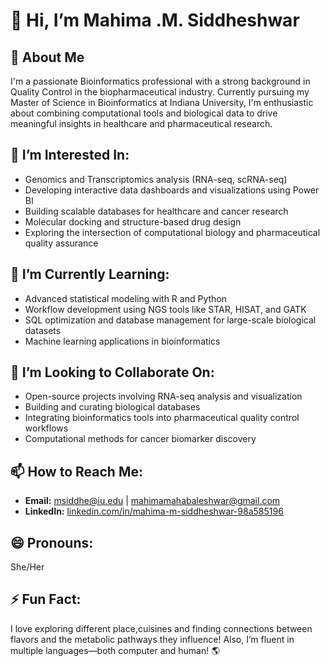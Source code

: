 # 👋 Hi, I’m Mahima .M. Siddheshwar

## 🌟 About Me
I'm a passionate Bioinformatics professional with a strong background in Quality Control in the biopharmaceutical industry. Currently pursuing my Master of Science in Bioinformatics at Indiana University, I'm enthusiastic about combining computational tools and biological data to drive meaningful insights in healthcare and pharmaceutical research.

## 👀 I’m Interested In:
- Genomics and Transcriptomics analysis (RNA-seq, scRNA-seq)
- Developing interactive data dashboards and visualizations using Power BI
- Building scalable databases for healthcare and cancer research
- Molecular docking and structure-based drug design
- Exploring the intersection of computational biology and pharmaceutical quality assurance

## 🌱 I’m Currently Learning:
- Advanced statistical modeling with R and Python  
- Workflow development using NGS tools like STAR, HISAT, and GATK  
- SQL optimization and database management for large-scale biological datasets  
- Machine learning applications in bioinformatics  

## 💞️ I’m Looking to Collaborate On:
- Open-source projects involving RNA-seq analysis and visualization  
- Building and curating biological databases  
- Integrating bioinformatics tools into pharmaceutical quality control workflows  
- Computational methods for cancer biomarker discovery  

## 📫 How to Reach Me:
- **Email:** msiddhe@iu.edu | mahimamahabaleshwar@gmail.com  
- **LinkedIn:** [linkedin.com/in/mahima-m-siddheshwar-98a585196](https://www.linkedin.com/in/mahima-m-siddheshwar-98a585196)  

## 😄 Pronouns:
She/Her  

## ⚡ Fun Fact:
I love exploring different place,cuisines and finding connections between flavors and the metabolic pathways they influence! Also, I’m fluent in multiple languages—both computer and human! 🌎  
